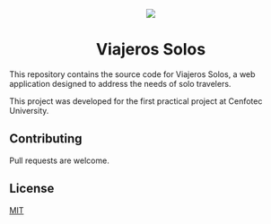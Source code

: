 <p align="center">
  <img src="[https://raw.githubusercontent.com/cenfotec-codexpress/branding/main/logo.png](https://media.discordapp.net/attachments/1121626379084116028/1168449992281817098/logoviajeros-blanco.png">
</p>
<h1 align="center">Viajeros Solos</h1>

This repository contains the source code for Viajeros Solos, a web application designed to address the needs of solo travelers.

This project was developed for the first practical project at Cenfotec University.

## Contributing

Pull requests are welcome.

## License

[MIT](https://opensource.org/licenses/MIT)
